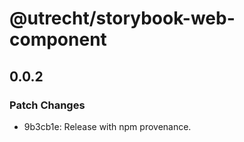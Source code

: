 # @utrecht/storybook-web-component

## 0.0.2

### Patch Changes

- 9b3cb1e: Release with npm provenance.
